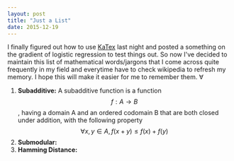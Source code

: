 ```yaml
---
layout: post
title: "Just a List"
date: 2015-12-19
---
```

I finally figured out how to use [KaTex](https://github.com/Khan/KaTeX) last night and posted a something on the gradient of logistic regression to test things out.
So now I've decided to maintain this list of mathematical words/jargons that I come across quite frequently in my field and everytime have to check wikipedia to refresh my memory. I hope this will make it easier for me to remember them. $\forall$

1. **Subadditive:**
A subadditive function is a function $$f:A \rightarrow B$$ , having a domain A and an ordered codomain B that are both closed under addition, with the following property $$ \forall x,y \in A, f(x+y) \leq f(x) + f(y) $$
2. **Submodular:**
3. **Hamming Distance:**
